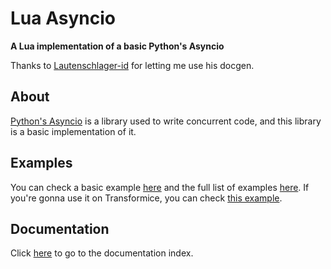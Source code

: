 # Lua Asyncio

**A Lua implementation of a basic Python's Asyncio**

Thanks to [Lautenschlager-id](https://github.com/Lautenschlager-id) for letting me use his docgen.

## About

[Python's Asyncio](https://docs.python.org/3/library/asyncio.html) is a library used to write concurrent code, and this library is a basic implementation of it.

## Examples

You can check a basic example [here](examples/basic_example.lua) and the full list of examples [here](examples).
If you're gonna use it on Transformice, you can check [this example](examples/transformice.lua).

## Documentation

Click [here](docs/README.md) to go to the documentation index.